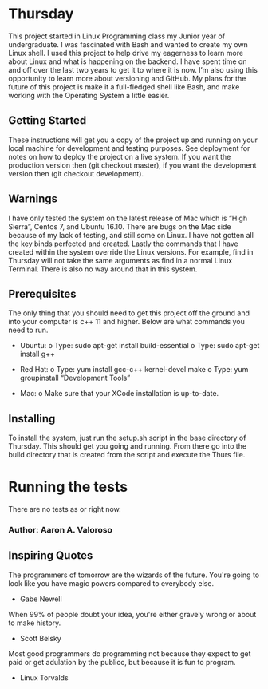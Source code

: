 # Thursday

This project started in Linux Programming class my Junior year of undergraduate. I was fascinated with Bash and wanted to create my own Linux shell. I used this project to help drive my eagerness to learn more about Linux and what is happening on the backend. I have spent time on and off over the last two years to get it to where it is now. I’m also using this opportunity to learn more about versioning and GitHub. My plans for the future of this project is make it a full-fledged shell like Bash, and make working with the Operating System a little easier.

## Getting Started

These instructions will get you a copy of the project up and running on your local machine for development and testing purposes. See deployment for notes on how to deploy the project on a live system. If you want the production version then (git checkout master), if you want the development version then (git checkout development).

## Warnings

I have only tested the system on the latest release of Mac which is “High Sierra”, Centos 7, and Ubuntu 16.10. There are bugs on the Mac side because of my lack of testing, and still some on Linux. I have not gotten all the key binds perfected and created. Lastly the commands that I have created within the system override the Linux versions. For example, find in Thursday will not take the same arguments as find in a normal Linux Terminal. There is also no way around that in this system. 

## Prerequisites

The only thing that you should need to get this project off the ground and into your computer is c++ 11 and higher. Below are what commands you need to run.

-	Ubuntu: 
o	Type: sudo apt-get install build-essential 
o	Type: sudo apt-get install g++

-	Red Hat: 
o	Type: yum install gcc-c++ kernel-devel make
o	Type: yum groupinstall “Development Tools”

-	Mac:
o	Make sure that your XCode installation is up-to-date. 

## Installing

To install the system, just run the setup.sh script in the base directory of Thursday. This should get you going and running. From there go into the build directory that is created from the script and execute the Thurs file.

# Running the tests

There are no tests as or right now.

### Author: Aaron A. Valoroso

## Inspiring Quotes

 The programmers of tomorrow are the wizards of the future. You're going to look like you have magic  powers compared to everybody else.
 
 - Gabe Newell
   
  When 99% of people doubt your idea, you're either gravely wrong or about to make history.
  
   - Scott Belsky

  Most good programmers do programming not because they expect to get paid or get adulation by the publicc, but because it is fun to       program.

   - Linux Torvalds
